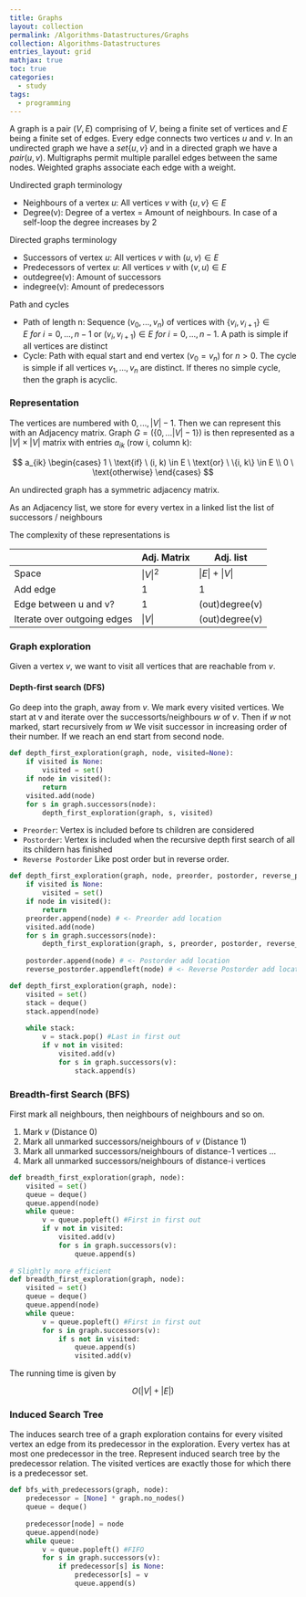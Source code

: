 ```yaml
---
title: Graphs
layout: collection
permalink: /Algorithms-Datastructures/Graphs
collection: Algorithms-Datastructures
entries_layout: grid
mathjax: true
toc: true
categories:
  - study
tags:
  - programming
---
```


A graph is a pair $(V, E)$ comprising of $V$, being a finite set of vertices and $E$ being a finite set of edges. Every edge connects two vertices $u$ and $v$. In an undirected graph we have a $set\{u, v\}$ and in a directed graph we have a $pair(u, v)$. Multigraphs permit multiple parallel edges between the same nodes. Weighted graphs associate each edge with a weight.

Undirected graph terminology
- Neighbours of a vertex $u$: All vertices $v$ with $\{u, v\} \in E$
- Degree(v): Degree of a vertex = Amount of neighbours. In case of a self-loop the degree increases by 2

Directed graphs terminology
- Successors of vertex $u$: All vertices $v$ with $(u, v) \in E$
- Predecessors of vertex $u$: All vertices $v$ with $(v, u) \in E$
- outdegree(v): Amount of successors
- indegree(v): Amount of predecessors

Path and cycles
- Path of length n: Sequence $(v_0, ..., v_n)$ of vertices with $\{v_i, v_{i+1} \} \in E \ for \ i = 0, ..., n - 1$ or $(v_i, v_{i+1}) \in E \ for \ i = 0, ..., n - 1$. A path is simple if all vertices are distinct
- Cycle: Path with equal start and end vertex $(v_0 = v_n)$ for $n > 0$. The cycle is simple if all vertices $v_1, ..., v_n$ are distinct. If theres no simple cycle, then the graph is acyclic.

### Representation

The vertices are numbered with $0, ..., |V| - 1$. Then we can represent this with an Adjacency matrix. Graph $G = (\{0,... |V| - 1\})$ is then represented as a $|V| \times |V|$ matrix with entries $a_{ik}$ (row i, column k):

$$
a_{ik}
\begin{cases}
1 \ \text{if} \ (i, k) \in E \ \text{or} \ \{i, k\} \in E \\
0 \ \text{otherwise}
\end{cases}
$$

An undirected graph has a symmetric adjacency matrix.

As an Adjacency list, we store for every vertex in a linked list the list of successors / neighbours

The complexity of these representations is

|                             | Adj. Matrix | Adj. list           |
|-----------------------------|-------------|---------------------|
| Space                       | $\| V \|^2$ | $\| E \| + \| V \|$ |
| Add edge                    | 1           | 1                   |
| Edge between u and v?       | 1           | (out)degree(v)      |
| Iterate over outgoing edges | $\| V \|$   | (out)degree(v)      |

### Graph exploration

Given a vertex $v$, we want to visit all vertices that are reachable from $v$.

#### Depth-first search (DFS)

Go deep into the graph, away from $v$. We mark every visited vertices. We start at v and iterate over the successorts/neighbours $w$ of $v$. Then if $w$ not marked, start recursively from $w$
We visit successor in increasing order of their number. If we reach an end start from second node.


```python
def depth_first_exploration(graph, node, visited=None):
    if visited is None:
        visited = set()
    if node in visited():
        return 
    visited.add(node)
    for s in graph.successors(node):
        depth_first_exploration(graph, s, visited)
```

- $\texttt{Preorder}$: Vertex is included before ts children are considered
- $\texttt{Postorder}$: Vertex is included when the recursive depth first search of all its childern has finished
- $\texttt{Reverse Postorder}$ Like post order but in reverse order.


```python
def depth_first_exploration(graph, node, preorder, postorder, reverse_postorder, visited=None):
    if visited is None:
        visited = set()
    if node in visited():
        return 
    preorder.append(node) # <- Preorder add location
    visited.add(node)
    for s in graph.successors(node):
        depth_first_exploration(graph, s, preorder, postorder, reverse_postorder, visited)
        
    postorder.append(node) # <- Postorder add location
    reverse_postorder.appendleft(node) # <- Reverse Postorder add location
```


```python
def depth_first_exploration(graph, node):
    visited = set()
    stack = deque()
    stack.append(node)
    
    while stack:
        v = stack.pop() #Last in first out
        if v not in visited:
            visited.add(v)
            for s in graph.successors(v):
                stack.append(s)
```

### Breadth-first Search (BFS)

First mark all neighbours, then neighbours of neighbours and so on.
1. Mark $v$ (Distance 0)
2. Mark all unmarked successors/neighbours of $v$ (Distance 1)
3. Mark all unmarked successors/neighbours of distance-1 vertices 
...
4. Mark all unmarked successors/neighbours of distance-i vertices


```python
def breadth_first_exploration(graph, node):
    visited = set()
    queue = deque()
    queue.append(node)
    while queue:
        v = queue.popleft() #First in first out
        if v not in visited:
            visited.add(v)
            for s in graph.successors(v):
                queue.append(s)
                
# Slightly more efficient
def breadth_first_exploration(graph, node):
    visited = set()
    queue = deque()
    queue.append(node)
    while queue:
        v = queue.popleft() #First in first out
        for s in graph.successors(v):
            if s not in visited:
                queue.append(s)
                visited.add(v)
```

The running time is given by

$$
O(|V| + |E|)
$$

### Induced Search Tree

The induces search tree of a graph exploration contains for every visited vertex an edge from its predecessor in the exploration. Every vertex has at most one predecessor in the tree. Represent induced search tree by the predecessor relation. The visited vertices are exactly those for which there is a predecessor set.


```python
def bfs_with_predecessors(graph, node):
    predecessor = [None] * graph.no_nodes()
    queue = deque()
    
    predecessor[node] = node
    queue.append(node)
    while queue:
        v = queue.popleft() #FIFO
        for s in graph.successors(v):
            if predecessor[s] is None:
                predecessor[s] = v
                queue.append(s)
```
